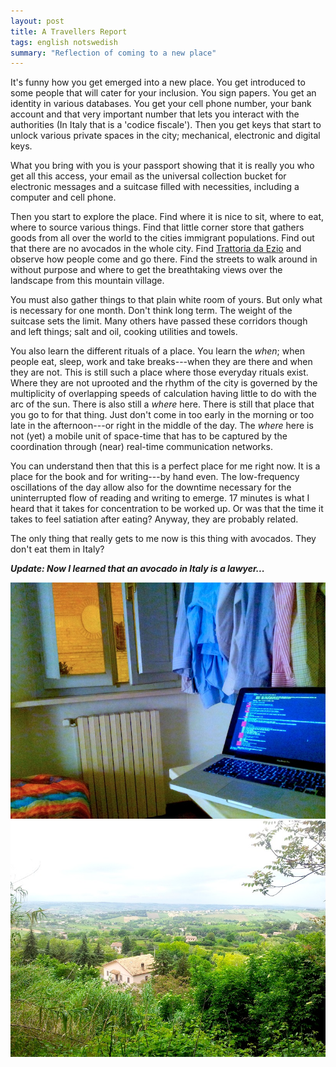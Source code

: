 ```yaml
--- 
layout: post
title: A Travellers Report
tags: english notswedish
summary: "Reflection of coming to a new place"
---
```


It's funny how you get emerged into a new place. You get introduced to some people that will cater for your inclusion. You sign papers. You get an identity in various databases. You get your cell phone number, your bank account and that very important number that lets you interact with the authorities (In Italy that is a 'codice fiscale'). Then you get keys that start to unlock various private spaces in the city; mechanical, electronic and digital keys.

What you bring with you is your passport showing that it is really you who get all this access, your email as the universal collection bucket for electronic messages and a suitcase filled with necessities, including a computer and cell phone. 

Then you start to explore the place. Find where it is nice to sit, where to eat, where to source various things. Find that little corner store that gathers goods from all over the world to the cities immigrant populations. Find out that there are no avocados in the whole city. Find [Trattoria da Ezio](http://www.trattoriadaezio.eu/) and observe how people come and go there. Find the streets to walk around in without purpose and where to get the breathtaking views over the landscape from this mountain village.

You must also gather things to that plain white room of yours. But only what is necessary for one month. Don't think long term. The weight of the suitcase sets the limit. Many others have passed these corridors though and left things; salt and oil, cooking utilities and towels.

You also learn the different rituals of a place. You learn the *when*; when people eat, sleep, work and take breaks---when they are there and when they are not. This is still such a place where those everyday rituals exist. Where they are not uprooted and the rhythm of the city is governed by the multiplicity of overlapping speeds of calculation having little to do with the arc of the sun. There is also still a *where* here. There is still that place that you go to for that thing. Just don't come in too early in the morning or too late in the afternoon---or right in the middle of the day. The *where* here is not (yet) a mobile unit of space-time that has to be captured by the coordination through (near) real-time communication networks.

You can understand then that this is a perfect place for me right now. It is a place for the book and for writing---by hand even. The low-frequency oscillations of the day allow also for the downtime necessary for the uninterrupted flow of reading and writing to emerge. 17 minutes is what I heard that it takes for concentration to be worked up. Or was that the time it takes to feel satiation after eating? Anyway, they are probably related. 

The only thing that really gets to me now is this thing with avocados. They don't eat them in Italy?

***Update: Now I learned that an avocado in Italy is a lawyer...***

![room](images/room.jpg)
![view](images/view.jpg)